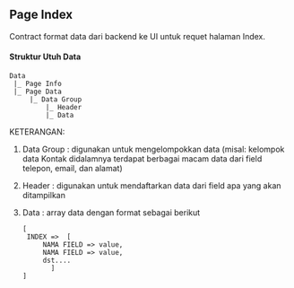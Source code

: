 ## Page Index
Contract format data dari backend ke UI untuk requet halaman Index.

#### Struktur Utuh Data

	Data 
	 |_ Page Info
	 |_ Page Data
	     |_ Data Group
		 	 |_ Header
		 	 |_ Data

				 
KETERANGAN:

1. Data Group : digunakan untuk mengelompokkan data (misal: kelompok data Kontak didalamnya terdapat berbagai macam data dari field telepon, email, dan alamat)
2. Header : digunakan untuk mendaftarkan data dari field apa yang akan ditampilkan
3. Data : array data dengan format sebagai berikut
  
	   [
	    INDEX =>  [
			NAMA FIELD => value,
			NAMA FIELD => value,
			dst....
		      ]
	   ]

